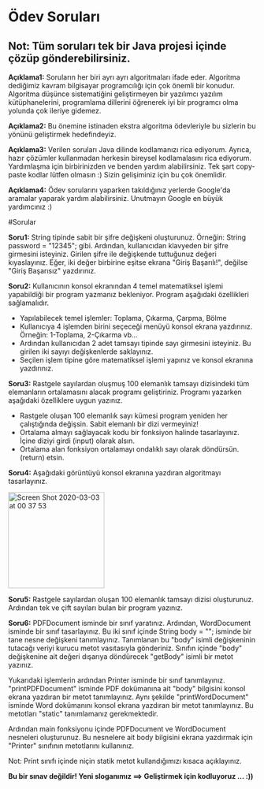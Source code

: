 
# Ödev Soruları

## Not: Tüm soruları tek bir Java projesi içinde çözüp gönderebilirsiniz.

**Açıklama1:** Soruların her biri ayrı ayrı algoritmaları ifade eder. Algoritma dediğimiz kavram bilgisayar programcılığı için çok önemli bir konudur.
Algoritma düşünce sistematiğini geliştirmeyen bir yazılımcı yazılım kütüphanelerini, programlama dillerini öğrenerek iyi bir programcı olma yolunda çok ileriye gidemez.

**Açıklama2:** Bu önemine istinaden ekstra algoritma ödevleriyle bu sizlerin bu yönünü geliştirmek hedefindeyiz.

**Açıklama3:** Verilen soruları Java dilinde kodlamanızı rica ediyorum. Ayrıca, hazır çözümler kullanmadan herkesin bireysel kodlamalasını rica ediyorum.
Yardımlaşma için birbirinizden ve benden yardım alabilirsiniz. Tek şart copy-paste kodlar lütfen olmasın :) Sizin gelişiminiz için bu çok önemlidir.

**Açıklama4:** Ödev sorularını yaparken takıldığınız yerlerde Google'da aramalar yaparak yardım alabilirsiniz. Unutmayın Google en büyük yardımcınız :)

#Sorular

**Soru1:** String tipinde sabit bir şifre değişkeni oluşturunuz. Örneğin: String password = "12345"; gibi. Ardından, kullanıcıdan klavyeden bir şifre girmesini isteyiniz.
Girilen şifre ile değişkende tuttuğunuz değeri kıyaslayınız. Eğer, iki değer birbirine eşitse ekrana "Giriş Başarılı!", değilse "Giriş Başarısız" yazdırınız.

**Soru2:** Kullanıcının konsol ekranından 4 temel matematiksel işlemi yapabildiği bir program yazmanız bekleniyor. Program aşağıdaki özellikleri sağlamalıdır.

- Yapılabilecek temel işlemler: Toplama, Çıkarma, Çarpma, Bölme
- Kullanıcıya 4 işlemden birini seçeceği menüyü konsol ekrana yazdırınız. Örneğin: 1-Toplama, 2-Çıkarma vb...
- Ardından kullanıcıdan 2 adet tamsayı tipinde sayı girmesini isteyiniz. Bu girilen iki sayıyı değişkenlerde saklayınız.
- Seçilen işlem tipine göre matematiksel işlemi yapınız ve konsol ekranına yazdırınız.

**Soru3:** Rastgele sayılardan oluşmuş 100 elemanlık tamsayı dizisindeki tüm elemanların ortalamasını alacak programı geliştiriniz. Programı yazarken aşağıdaki özelliklere uygun yazınız.

- Rastgele oluşan 100 elemanlık sayı kümesi program yeniden her çalıştığında değişsin. Sabit elemanlı bir dizi vermeyiniz!
- Ortalama almayı sağlayacak kodu bir fonksiyon halinde tasarlayınız. İçine diziyi girdi (input) olarak alsın.
- Ortalama alan fonksiyon ortalamayı ondalıklı sayı olarak döndürsün. (return) etsin.

**Soru4:** Aşağıdaki görüntüyü konsol ekranına yazdıran algoritmayı tasarlayınız.

<img width="195" alt="Screen Shot 2020-03-03 at 00 37 53" src="https://user-images.githubusercontent.com/2838457/75720412-806c3f80-5ce7-11ea-8b8b-d740b6363564.png">

**Soru5:** Rastgele sayılardan oluşan 100 elemanlık tamsayı dizisi oluşturunuz. Ardından tek ve çift sayıları bulan bir program yazınız.

**Soru6:** PDFDocument isminde bir sınıf yaratınız. Ardından, WordDocument isminde bir sınıf tasarlayınız. Bu iki sınıf içinde String body = ""; isminde bir tane nesne değişkeni tanımlayınız.
Tanımlanan bu "body" isimli değişkeninin tutacağı veriyi kurucu metot vasıtasıyla gönderiniz. Sınıfın içinde "body" değişkenine ait değeri dışarıya döndürecek "getBody" isimli bir metot yazınız.

Yukarıdaki işlemlerin ardından Printer isminde bir sınıf tanımlayınız. "printPDFDocument" isminde PDF dokümanına ait "body" bilgisini konsol ekrana yazdıran bir metot tanımlayınız.
Aynı şekilde "printWordDocument" isminde Word dokümanını konsol ekrana yazdıran bir metot tanımlayınız. Bu metotları "static" tanımlamanız gerekmektedir.

Ardından main fonksiyonu içinde PDFDocument ve WordDocument nesneleri oluşturunuz. Bu nesnelere ait body bilgisini ekrana yazdırmak için "Printer" sınıfının metotlarını kullanınız.

Not: Print sınıfı içinde niçin statik metot kullandığımızı kısaca açıklayınız.

**Bu bir sınav değildir! Yeni sloganımız ==> Geliştirmek için kodluyoruz ... :))**


